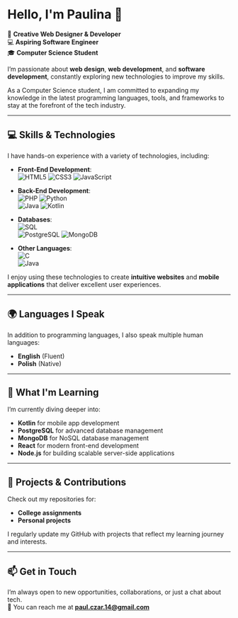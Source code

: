 # Hello, I'm Paulina 👋

🎨 **Creative Web Designer & Developer**  
💻 **Aspiring Software Engineer**  
🎓 **Computer Science Student**

I’m passionate about **web design**, **web development**, and **software development**, constantly exploring new technologies to improve my skills. 

As a Computer Science student, I am committed to expanding my knowledge in the latest programming languages, tools, and frameworks to stay at the forefront of the tech industry.

---

## 💻 **Skills & Technologies**

I have hands-on experience with a variety of technologies, including:

- **Front-End Development**:  
  ![HTML5](https://img.shields.io/badge/HTML5-E34F26?style=flat&logo=html5&logoColor=white) 
  ![CSS3](https://img.shields.io/badge/CSS3-1572B6?style=flat&logo=css3&logoColor=white) 
  ![JavaScript](https://img.shields.io/badge/JavaScript-F7DF1E?style=flat&logo=javascript&logoColor=black)
  
- **Back-End Development**:  
  ![PHP](https://img.shields.io/badge/PHP-777BB4?style=flat&logo=php&logoColor=white) 
  ![Python](https://img.shields.io/badge/Python-3776AB?style=flat&logo=python&logoColor=white)  
  ![Java](https://img.shields.io/badge/Java-007396?style=flat&logo=java&logoColor=white) 
  ![Kotlin](https://img.shields.io/badge/Kotlin-0095D5?style=flat&logo=kotlin&logoColor=white)
  
- **Databases**:  
  ![SQL](https://img.shields.io/badge/SQL-003B57?style=flat&logo=postgresql&logoColor=white)  
  ![PostgreSQL](https://img.shields.io/badge/PostgreSQL-4169E1?style=flat&logo=postgresql&logoColor=white)
  ![MongoDB](https://img.shields.io/badge/MongoDB-47A248?style=flat&logo=mongodb&logoColor=white)

- **Other Languages**:  
  ![C](https://img.shields.io/badge/C-A8B9CC?style=flat&logo=c&logoColor=black)  
  ![Java](https://img.shields.io/badge/Java-ED8B00?style=flat&logo=oracle&logoColor=black)

I enjoy using these technologies to create **intuitive websites** and **mobile applications** that deliver excellent user experiences.

---

## 🌍 **Languages I Speak**

In addition to programming languages, I also speak multiple human languages:

- **English** (Fluent)  
- **Polish** (Native)  

---

## 🌱 **What I'm Learning**

I’m currently diving deeper into:

- **Kotlin** for mobile app development  
- **PostgreSQL** for advanced database management  
- **MongoDB** for NoSQL database management
- **React** for modern front-end development  
- **Node.js** for building scalable server-side applications    

---

## 📂 **Projects & Contributions**

Check out my repositories for:

- **College assignments**
- **Personal projects** 

I regularly update my GitHub with projects that reflect my learning journey and interests.

---

## 📫 **Get in Touch**

I’m always open to new opportunities, collaborations, or just a chat about tech.  
📧 You can reach me at **[paul.czar.14@gmail.com](mailto:paul.czar.14@gmail.com)**